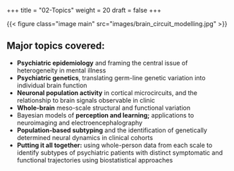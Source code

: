 +++
title = "02-Topics"
weight = 20
draft = false
+++

{{< figure class="image main" src="images/brain_circuit_modelling.jpg" >}}

## Major topics covered:

- **Psychiatric epidemiology** and framing the central issue of heterogeneity in mental illness  
- **Psychiatric genetics**, translating germ-line genetic variation into individual brain function  
- **Neuronal population activity** in cortical microcircuits, and the relationship to brain signals observable in clinic  
- **Whole-brain** meso-scale structural and functional variation  
- Bayesian models of **perception and learning;** applications to neuroimaging and electroencephalography
- **Population-based subtyping** and the identification of genetically determined neural dynamics in clinical cohorts  
- **Putting it all together:** using whole-person data from each scale to identify subtypes of psychiatric patients with
distinct symptomatic and functional trajectories using biostatistical approaches  

